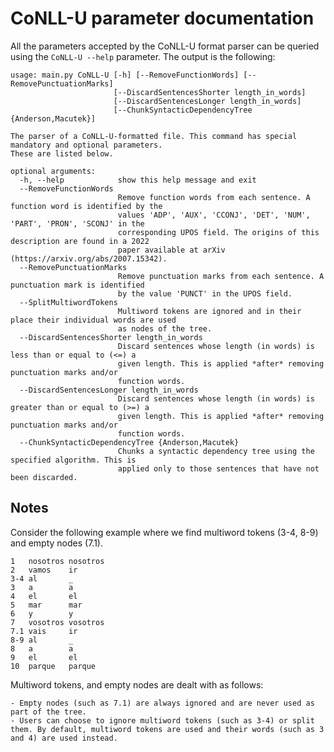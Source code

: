 # CoNLL-U parameter documentation

All the parameters accepted by the CoNLL-U format parser can be queried using the `CoNLL-U --help` parameter. The output is the following:

	usage: main.py CoNLL-U [-h] [--RemoveFunctionWords] [--RemovePunctuationMarks]
                           [--DiscardSentencesShorter length_in_words]
                           [--DiscardSentencesLonger length_in_words]
                           [--ChunkSyntacticDependencyTree {Anderson,Macutek}]

	The parser of a CoNLL-U-formatted file. This command has special mandatory and optional parameters.
	These are listed below.

	optional arguments:
	  -h, --help            show this help message and exit
	  --RemoveFunctionWords
	                        Remove function words from each sentence. A function word is identified by the
	                        values 'ADP', 'AUX', 'CCONJ', 'DET', 'NUM', 'PART', 'PRON', 'SCONJ' in the
	                        corresponding UPOS field. The origins of this description are found in a 2022
	                        paper available at arXiv (https://arxiv.org/abs/2007.15342).
	  --RemovePunctuationMarks
	                        Remove punctuation marks from each sentence. A punctuation mark is identified
	                        by the value 'PUNCT' in the UPOS field.
	  --SplitMultiwordTokens
	                        Multiword tokens are ignored and in their place their individual words are used
	                        as nodes of the tree.
	  --DiscardSentencesShorter length_in_words
	                        Discard sentences whose length (in words) is less than or equal to (<=) a
	                        given length. This is applied *after* removing punctuation marks and/or
	                        function words.
	  --DiscardSentencesLonger length_in_words
	                        Discard sentences whose length (in words) is greater than or equal to (>=) a
	                        given length. This is applied *after* removing punctuation marks and/or
	                        function words.
	  --ChunkSyntacticDependencyTree {Anderson,Macutek}
	                        Chunks a syntactic dependency tree using the specified algorithm. This is
	                        applied only to those sentences that have not been discarded.

## Notes

Consider the following example where we find multiword tokens (3-4, 8-9) and empty nodes (7.1).

	1   nosotros nosotros
	2   vamos    ir
	3-4 al       _
	3   a        a
	4   el       el
	5   mar      mar
	6   y        y
	7   vosotros vosotros
	7.1 vais     ir
	8-9 al       _
	8   a        a
	9   el       el
	10  parque   parque

Multiword tokens, and empty nodes are dealt with as follows:

	- Empty nodes (such as 7.1) are always ignored and are never used as part of the tree.
	- Users can choose to ignore multiword tokens (such as 3-4) or split them. By default, multiword tokens are used and their words (such as 3 and 4) are used instead.

